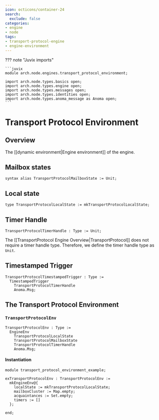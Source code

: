 ```yaml
---
icon: octicons/container-24
search:
  exclude: false
categories:
- engine
- node
tags:
- transport-protocol-engine
- engine-environment
---
```


??? note "Juvix imports"

    ```juvix
    module arch.node.engines.transport_protocol_environment;

    import arch.node.types.basics open;
    import arch.node.types.engine open;
    import arch.node.types.messages open;
    import arch.node.types.identities open;
    import arch.node.types.anoma_message as Anoma open;
    ```

# Transport Protocol Environment

## Overview

The [[dynamic environment|Engine environment]] of the engine.

## Mailbox states

```juvix
syntax alias TransportProtocolMailboxState := Unit;
```

## Local state

```juvix
type TransportProtocolLocalState := mkTransportProtocolLocalState;
```

## Timer Handle

```juvix
TransportProtocolTimerHandle : Type := Unit;
```

The [[TransportProtocol Engine Overview|TransportProtocol]] does not require a timer handle type.
Therefore, we define the timer handle type as `Unit`.

## Timestamped Trigger

<!-- --8<-- [start:TemplateTimestampedTrigger] -->
```juvix
TransportProtocolTimestampedTrigger : Type :=
  TimestampedTrigger
    TransportProtocolTimerHandle
    Anoma.Msg;
```
<!-- --8<-- [end:TemplateTimestampedTrigger] -->

## The Transport Protocol Environment

### `TransportProtocolEnv`

<!-- --8<-- [start:TransportProtocolEnv] -->
```juvix
TransportProtocolEnv : Type :=
  EngineEnv
    TransportProtocolLocalState
    TransportProtocolMailboxState
    TransportProtocolTimerHandle
    Anoma.Msg;
```
<!-- --8<-- [end:TransportProtocolEnv] -->

#### Instantiation

<!-- --8<-- [start:exTransportProtocolEnv] -->
```juvix extract-module-statements
module transport_protocol_environment_example;

exTransportProtocolEnv : TransportProtocolEnv :=
  mkEngineEnv@{
    localState := mkTransportProtocolLocalState;
    mailboxCluster := Map.empty;
    acquaintances := Set.empty;
    timers := []
  };

end;
```
<!-- --8<-- [end:exTransportProtocolEnv] -->
